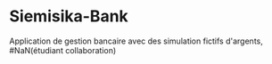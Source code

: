 # Siemisika-Bank
Application de gestion bancaire avec des simulation fictifs d'argents, #NaN(étudiant collaboration)

